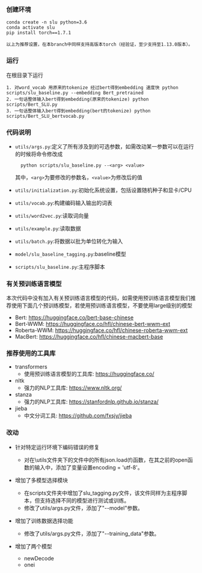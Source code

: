 ### 创建环境

    conda create -n slu python=3.6
    conda activate slu
    pip install torch==1.7.1
    
    以上为推荐设置，在本branch中同样支持高版本torch（经验证，至少支持至1.13.0版本）。
### 运行
    
在根目录下运行

    1. 对word_vocab 用原来的tokenize 经过bert得到embedding 速度快 python scripts/slu_baseline.py --embedding Bert_pretrained
    2. 一句话整体输入bert得到embedding(原来的tokenize) python scripts/Bert_SLU.py
    3. 一句话整体输入bert得到embedding(bert的tokenize) python scripts/Bert_SLU_bertvocab.py


### 代码说明

+ `utils/args.py`:定义了所有涉及到的可选参数，如需改动某一参数可以在运行的时候将命令修改成
        
        python scripts/slu_baseline.py --<arg> <value>
    其中，`<arg>`为要修改的参数名，`<value>`为修改后的值
+ `utils/initialization.py`:初始化系统设置，包括设置随机种子和显卡/CPU
+ `utils/vocab.py`:构建编码输入输出的词表
+ `utils/word2vec.py`:读取词向量
+ `utils/example.py`:读取数据
+ `utils/batch.py`:将数据以批为单位转化为输入
+ `model/slu_baseline_tagging.py`:baseline模型
+ `scripts/slu_baseline.py`:主程序脚本

### 有关预训练语言模型

本次代码中没有加入有关预训练语言模型的代码，如需使用预训练语言模型我们推荐使用下面几个预训练模型，若使用预训练语言模型，不要使用large级别的模型
+ Bert: https://huggingface.co/bert-base-chinese
+ Bert-WWM: https://huggingface.co/hfl/chinese-bert-wwm-ext
+ Roberta-WWM: https://huggingface.co/hfl/chinese-roberta-wwm-ext
+ MacBert: https://huggingface.co/hfl/chinese-macbert-base

### 推荐使用的工具库
+ transformers
  + 使用预训练语言模型的工具库: https://huggingface.co/
+ nltk
  + 强力的NLP工具库: https://www.nltk.org/
+ stanza
  + 强力的NLP工具库: https://stanfordnlp.github.io/stanza/
+ jieba
  + 中文分词工具: https://github.com/fxsjy/jieba

### 改动
+ 针对特定运行环境下编码错误的修复
  + 对在\utils文件夹下的文件中的所有json.load(f)函数，在其之前的open函数的输入中，添加了变量设置encoding = 'utf-8'。
+ 增加了多模型选择模块
  + 在scripts文件夹中增加了slu_tagging.py文件，该文件同样为主程序脚本，但支持选择不同的模型进行测试或训练。
  + 修改了utils/args.py文件，添加了"--model"参数。

+ 增加了训练数据选择功能
  + 修改了utils/args.py文件，添加了"--training_data"参数。

+ 增加了两个模型
  + newDecode
  + onei